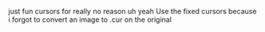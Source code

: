 just fun cursors for really no reason uh yeah
Use the fixed cursors because i forgot to convert an image to .cur on the original
